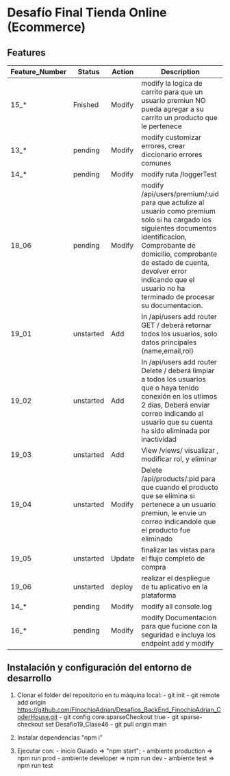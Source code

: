# Desafío Final Tienda Online (Ecommerce)

## Features

|Feature_Number |  Status       | Action |  Description |
|---------------|---------------|--------|--------------|
| 15_*          |   Fnished     | Modify |  modify la logica de carrito para que un usuario premiun NO pueda agregar a su carrito un producto que le pertenece|
| 13_*          |   pending     | Modify |  modify customizar errores, crear diccionario errores comunes|
| 14_*          |   pending     | Modify |  modify ruta /loggerTest|
| 18_06         |   pending     | Modify |  modify /api/users/premium/:uid para que actulize al usuario como premium solo si ha cargado los siguientes documentos identificacion, Comprobante de domicilio, comprobante de estado de cuenta, devolver error indicando que el usuario no ha terminado de procesar su documentacion. |
|19_01          |   unstarted   | Add    |In /api/users add router GET / deberá retornar todos los usuarios, solo datos principales (name,email,rol)|
|19_02          |   unstarted   | Add    |In /api/users add router Delete / deberá limpiar a todos los usuarios que o haya tenido conexión en los utlimos 2 días, Deberá enviar correo indicando al usuario que su cuenta ha sido eliminada por inactividad|
|19_03          |   unstarted   | Add    | View /views/  visualizar , modificar rol, y eliminar|
|19_04          |   unstarted   | Modify | Delete /api/products/:pid para que cuando el producto que se elimina si pertenece a un usuario premiun, le envie un correo indicandole que el producto fue eliminado |
|19_05          |   unstarted   | Update | finalizar las vistas para el flujo completo de compra|
|19_06          |   unstarted   | deploy | realizar el despliegue de tu aplicativo en la plataforma|
| 14_*          |   pending     | Modify |  modify all console.log|
| 16_*          |   pending     | Modify |  modify Documentacion para que fucione con la seguridad e incluya los endpoint add y modify|

## Instalación y configuración del entorno de desarrollo

1. Clonar el folder del repositorio en tu máquina local:
        - git init
        - git remote add origin <https://github.com/FinochioAdrian/Desafios_BackEnd_FinochioAdrian_CoderHouse.git>
        - git config core.sparseCheckout true
        - git sparse-checkout set Desafio19_Clase46
        - git pull origin main

2. Instalar dependencias "npm i"

3. Ejecutar con:
        - inicio Guiado => "npm start";
        - ambiente production => npm run prod
        - ambiente developer => npm run dev
        - ambiente test => npm run test
